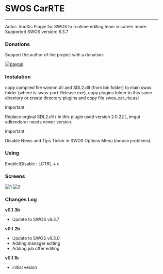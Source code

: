 # SWOS CarRTE
---
Autor: AnoXic
Plugin for SWOS to runtime editing team in career mode.
Supported SWOS version: 6.3.7

### Donations

Support the author of the project with a donation:

[![paypal](https://www.paypalobjects.com/en_US/PL/i/btn/btn_donateCC_LG.gif)](https://www.paypal.com/donate?cmd=_s-xclick&hosted_button_id=P8MAW3UMJWGRC)

### Instalation

copy compiled file winmm.dll and SDL2.dll (from bin folder) to main swos folder (where is swos-port-Release.exe),
copy plugins folder to this same directory or create directory plugins and copy file swos_car_rte.asi

> [!IMPORTANT]
> Replace orginal SDL2.dll ( in this plugin used version 2.0.22 ), imgui sdlrenderer needs newer version.

> [!IMPORTANT]
> Disable News and Tips Ticker in SWOS Options Menu (mouse problems).

### Using

Enable/Disable : LCTRL + e

### Screens

![1](https://github.com/anoxic83/SWOS_CarRTE/assets/24848605/06a41fbf-fa8f-4d53-95a7-97f594f9ce10)
![2](https://github.com/anoxic83/SWOS_CarRTE/assets/24848605/8d2e46d7-9eab-4e61-9ffa-347a1c0d3e99)

### Changes Log
**v0.1.3b**
- Update to SWOS v6.3.7

**v0.1.2b**
- Update to SWOS v6.3.0
- Adding manager editing
- Adding job offer editing

**v0.1.1b**
- initial vesion